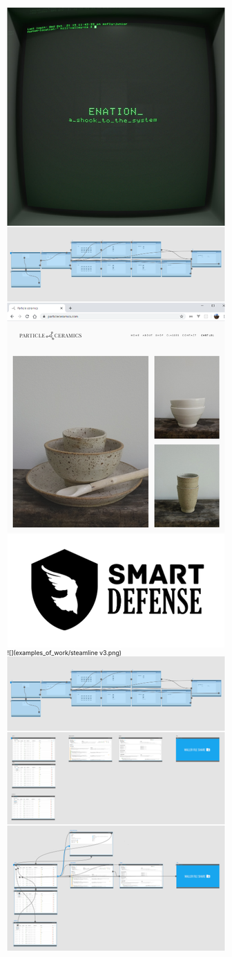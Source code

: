 ![](examples_of_work/ab67616d0000b2731ce3147b2c1f189310c1f686.jpg)
![](examples_of_work/km%20wire.png)
![](examples_of_work/particle%20ceramics%20website.png)
![](examples_of_work/smartdefense_transparent.png)
![](examples_of_work/steamline v3.png)
![](examples_of_work/km%20wire.png)
![](examples_of_work/streamline%20wire.png)
![](examples_of_work/streamline-%20lines.png)

